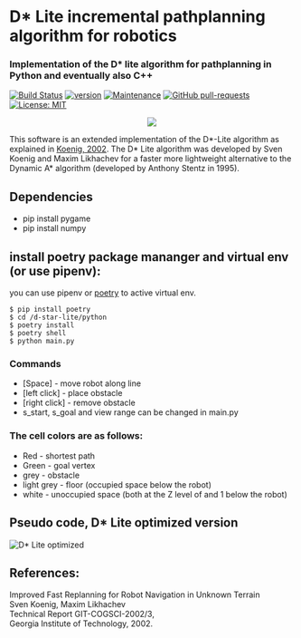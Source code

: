 # D* Lite incremental pathplanning algorithm for robotics
### Implementation of the D* lite algorithm for pathplanning in Python and eventually also C++
[![Build Status](https://github.com/JaredRosenbaum/3D-Dstar-lite-pathplanner/workflows/python-build/badge.svg)](https://github.com/Sollimann/Dstar-lite-pathplanner/actions)
[![version](https://img.shields.io/badge/version-1.0.0-blue)](https://github.com/JaredRosenbaum/3D-Dstar-lite-pathplanner/releases/)
[![Maintenance](https://img.shields.io/badge/Maintained%3F-yes-green.svg)](https://github.com/JaredRosenbaum/3D-Dstar-lite-pathplanner/graphs/commit-activity)
[![GitHub pull-requests](https://img.shields.io/github/issues-pr/Sollimann/d-star-lite.svg)](https://github.com/JaredRosenbaum/3D-Dstar-lite-pathplanner/pulls)
[![License: MIT](https://img.shields.io/badge/License-MIT-yellow.svg)](https://opensource.org/licenses/MIT)


<p align="center">
  <img src="https://github.com/Sollimann/Dstar-lite-pathplanner/blob/master/docs/Dstar.gif">
</p>


This software is an extended implementation of the D*-Lite algorithm as explained in [Koenig, 2002](http://idm-lab.org/bib/abstracts/papers/aaai02b.pdf). The D* Lite algorithm was developed by Sven Koenig and Maxim Likhachev for a faster more lightweight alternative to the Dynamic A* algorithm (developed by Anthony Stentz in 1995). 

## Dependencies
* pip install pygame
* pip install numpy

## install poetry package mananger and virtual env (or use pipenv):
you can use pipenv or [poetry](https://www.pythoncheatsheet.org/blog/python-projects-with-poetry-and-vscode-part-1/) to active virtual env.
```
$ pip install poetry
$ cd /d-star-lite/python
$ poetry install
$ poetry shell
$ python main.py
```

### Commands
* [Space] - move robot along line
* [left click] - place obstacle
* [right click] - remove obstacle
* s_start, s_goal and view range can be changed in main.py

### The cell colors are as follows:
* Red - shortest path
* Green - goal vertex
* grey - obstacle
* light grey - floor (occupied space below the robot)
* white - unoccupied space (both at the Z level of and 1 below the robot)


## Pseudo code, D* Lite optimized version
![D* Lite optimized](docs/pseudocode.png)

## References:
Improved Fast Replanning for Robot Navigation in Unknown Terrain<br>
Sven Koenig, Maxim Likhachev<br>
Technical Report GIT-COGSCI-2002/3,<br>
Georgia Institute of Technology, 2002.

